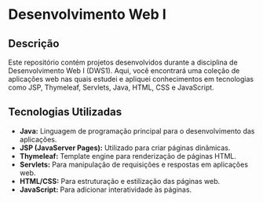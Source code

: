 # Desenvolvimento Web I

## Descrição
Este repositório contém projetos desenvolvidos durante a disciplina de Desenvolvimento Web I (DWS1). Aqui, você encontrará uma coleção de aplicações web nas quais estudei e apliquei conhecimentos em tecnologias como JSP, Thymeleaf, Servlets, Java, HTML, CSS e JavaScript.

## Tecnologias Utilizadas
- **Java:** Linguagem de programação principal para o desenvolvimento das aplicações.
- **JSP (JavaServer Pages):** Utilizado para criar páginas dinâmicas.
- **Thymeleaf:** Template engine para renderização de páginas HTML.
- **Servlets:** Para manipulação de requisições e respostas em aplicações web.
- **HTML/CSS:** Para estruturação e estilização das páginas web.
- **JavaScript:** Para adicionar interatividade às páginas.
